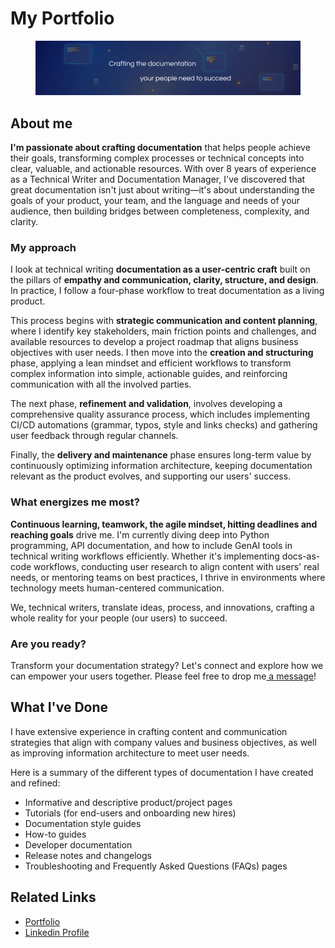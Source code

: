 # My Portfolio

<figure><img src=".gitbook/assets/documentation-crafter.png" alt=""><figcaption></figcaption></figure>

## About me

**I'm passionate about crafting documentation** that helps people achieve their goals, transforming complex processes or technical concepts into clear, valuable, and actionable resources. With over 8 years of experience as a Technical Writer and Documentation Manager, I've discovered that great documentation isn't just about writing—it's about understanding the goals of your product, your team, and the language and needs of your audience, then building bridges between completeness, complexity, and clarity.

### My approach

I look at technical writing **documentation as a user-centric craft** built on the pillars of **empathy and communication, clarity, structure, and design**. In practice, I follow a four-phase workflow to treat documentation as a living product.

This process begins with **strategic communication and content planning**, where I identify key stakeholders, main friction points and challenges, and available resources to develop a project roadmap that aligns business objectives with user needs. I then move into the **creation and structuring** phase, applying a lean mindset and efficient workflows to transform complex information into simple, actionable guides, and reinforcing communication with all the involved parties.

The next phase, **refinement and validation**, involves developing a comprehensive quality assurance process, which includes implementing CI/CD automations (grammar, typos, style and links checks) and gathering user feedback through regular channels.&#x20;

Finally, the **delivery and maintenance** phase ensures long-term value by continuously optimizing information architecture, keeping documentation relevant as the product evolves, and supporting our users' success.

### What energizes me most?

**Continuous learning, teamwork, the agile mindset, hitting deadlines and reaching goals** drive me. I'm currently diving deep into Python programming, API documentation, and how to include GenAI tools in technical writing workflows efficiently. Whether it's implementing docs-as-code workflows, conducting user research to align content with users' real needs, or mentoring teams on best practices, I thrive in environments where technology meets human-centered communication.

We, technical writers, translate ideas, process, and innovations, crafting a whole reality for your people (our users) to succeed.

### Are you ready?

Transform your documentation strategy? Let's connect and explore how we can empower your users together. Please feel free to drop me[ a message](https://www.linkedin.com/in/javier-hernandez-fernandez/)!

## What I've Done

I have extensive experience in crafting content and communication strategies that align with company values and business objectives, as well as improving information architecture to meet user needs.&#x20;

Here is a summary of the different types of documentation I have created and refined:

* Informative and descriptive product/project pages
* Tutorials (for end-users and onboarding new hires)
* Documentation style guides
* How-to guides
* Developer documentation
* Release notes and changelogs
* Troubleshooting and Frequently Asked Questions (FAQs) pages

## Related Links

* [Portfolio](https://documentation-crafter.javierhfernandez.es/wp/)
* [Linkedin Profile](https://www.linkedin.com/in/javier-hernandez-fernandez/)
